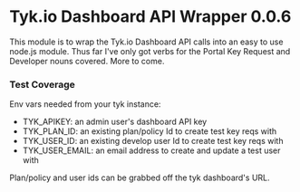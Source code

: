 # Tyk.io Dashboard API Wrapper 0.0.6

This module is to wrap the Tyk.io Dashboard API calls into an easy to use node.js module.
Thus far I've only got verbs for the Portal Key Request and Developer nouns covered. More to come.

### Test Coverage
Env vars needed from your tyk instance:
- TYK_APIKEY: an admin user's dashboard API key
- TYK_PLAN_ID: an existing plan/policy Id to create test key reqs with
- TYK_USER_ID: an existing develop user Id to create test key reqs with
- TYK_USER_EMAIL: an email address to create and update a test user with

Plan/policy and user ids can be grabbed off the tyk dashboard's URL.
